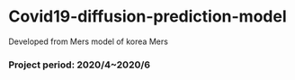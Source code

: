 # Covid19-diffusion-prediction-model
Developed from Mers model of korea Mers


### Project period: 2020/4~2020/6
